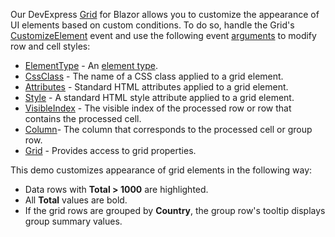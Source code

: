 Our DevExpress [Grid](https://docs.devexpress.com/Blazor/DevExpress.Blazor.DxGrid) for Blazor allows you to customize the appearance of UI elements based on custom conditions. To do so, handle the Grid's [CustomizeElement](https://docs.devexpress.com/Blazor/DevExpress.Blazor.DxGrid.CustomizeElement) event and use the following event [arguments](https://docs.devexpress.com/Blazor/DevExpress.Blazor.GridCustomizeElementEventArgs) to modify row and cell styles:

* [ElementType](https://docs.devexpress.com/Blazor/DevExpress.Blazor.GridCustomizeElementEventArgs.ElementType) - An [element type](https://docs.devexpress.com/Blazor/DevExpress.Blazor.GridElementType).
* [CssClass](https://docs.devexpress.com/Blazor/DevExpress.Blazor.GridCustomizeElementEventArgs.CssClass) - The name of a CSS class applied to a grid element.
* [Attributes](https://docs.devexpress.com/Blazor/DevExpress.Blazor.GridCustomizeElementEventArgs.Attributes) - Standard HTML attributes applied to a grid element.
* [Style](https://docs.devexpress.com/Blazor/DevExpress.Blazor.GridCustomizeElementEventArgs.Style) - A standard HTML style attribute applied to a grid element.
* [VisibleIndex](https://docs.devexpress.com/Blazor/DevExpress.Blazor.GridCustomizeElementEventArgs.VisibleIndex) - The visible index of the processed row or row that contains the processed cell.
* [Column](https://docs.devexpress.com/Blazor/DevExpress.Blazor.GridCustomizeElementEventArgs.Column)- The column that corresponds to the processed cell or group row.
* [Grid](https://docs.devexpress.com/Blazor/DevExpress.Blazor.GridCustomizeElementEventArgs.Grid) - Provides access to grid properties.

This demo customizes appearance of grid elements in the following way:  

* Data rows with **Total > 1000** are highlighted.
* All **Total** values are bold.
* If the grid rows are grouped by **Country**, the group row's tooltip displays group summary values.
